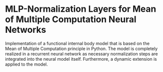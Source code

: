 # MLP-Normalization Layers for Mean of Multiple Computation Neural Networks
Implementation of a functional internal body model that is based on the Mean of Multiple Computation principle in Python. The model is completely realized in a recurrent neural network as necessary normalization steps are integrated into the neural model itself. Furthermore, a dynamic extension is applied to the model.
